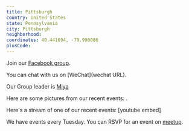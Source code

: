 ```yaml
---
title: Pittsburgh
country: United States
state: Pennsylvania
city: Pittsburgh
neighborhood: 
coordinates: 40.441694, -79.990086
plusCode:
---
```

Join our [Facebook group](https://www.facebook.com/groups/free.code.camp.pittsburgh.pa).

You can chat with us on [WeChat](wechat URL).

Our Group leader is [Miya](freecodecamp.org/miya)

Here are some pictures from our recent events:
![]().

Here's a stream of one of our recent events:
[youtube embed]

We have events every Tuesday. You can RSVP for an event on [meetup](meetupurl).
